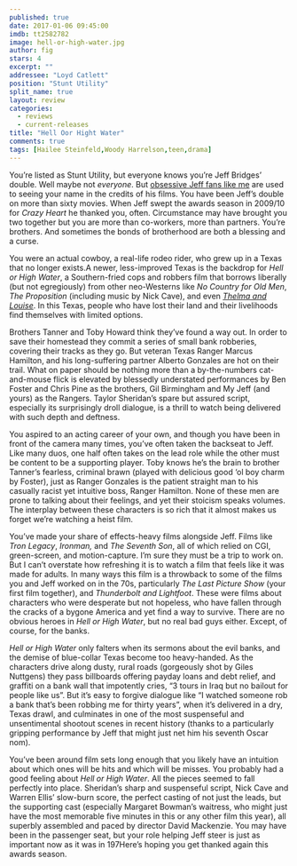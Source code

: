 ```yaml
---
published: true
date: 2017-01-06 09:45:00
imdb: tt2582782
image: hell-or-high-water.jpg
author: fig
stars: 4
excerpt: ""
addressee: "Loyd Catlett"
position: "Stunt Utility"
split_name: true
layout: review
categories: 
  - reviews
  - current-releases
title: "Hell Oor Hight Water"
comments: true
tags: [Hailee Steinfeld,Woody Harrelson,teen,drama]
---
```

You’re listed as Stunt Utility, but everyone knows you’re Jeff Bridges’ double. Well maybe not _everyone_.  But [obsessive Jeff fans like me](http://www.dearcastandcrew.com/content/2014/8/21/the-giver.html) are used to seeing your name in the credits of his films. You have been Jeff’s double on more than sixty movies. When Jeff swept the awards season in 2009/10 for _Crazy Heart_ he thanked you, often. Circumstance may have brought you two together but you are more than co-workers, more than partners. You’re brothers. And sometimes the bonds of brotherhood are both a blessing and a curse.

You were an actual cowboy, a real-life rodeo rider, who grew up in a Texas that no longer exists.A newer, less-improved Texas is the backdrop for _Hell or High Water_, a Southern-fried cops and robbers film that borrows liberally (but not egregiously) from other neo-Westerns like _No Country for Old Men_, _The Proposition_ (including music by Nick Cave), and even [_Thelma and Louise_](http://www.dearcastandcrew.com/content/2016/6/15/still-not-over-the-canyon-thelma-and-louise-at-25.html). In this Texas, people who have lost their land and their livelihoods find themselves with limited options.

Brothers Tanner and Toby Howard think they’ve found a way out. In order to save their homestead they commit a series of small bank robberies, covering their tracks as they go. But veteran Texas Ranger Marcus Hamilton, and his long-suffering partner Alberto Gonzales are hot on their trail. What on paper should be nothing more than a by-the-numbers cat-and-mouse flick is elevated by blessedly understated performances by Ben Foster and Chris Pine as the brothers, Gil Birmingham and My Jeff (and yours) as the Rangers. Taylor Sheridan’s spare but assured script, especially its surprisingly droll dialogue, is a thrill to watch being delivered with such depth and deftness. 

You aspired to an acting career of your own, and though you have been in front of the camera many times, you’ve often taken the backseat to Jeff. Like many duos, one half often takes on the lead role while the other must be content to be a supporting player. Toby knows he’s the brain to brother Tanner’s fearless, criminal brawn (played with delicious good ‘ol boy charm by Foster), just as Ranger Gonzales is the patient straight man to his casually racist yet intuitive boss, Ranger Hamilton. None of these men are prone to talking about their feelings, and yet their stoicism speaks volumes. The interplay between these characters is so rich that it almost makes us forget we’re watching a heist film. 

You’ve made your share of effects-heavy films alongside Jeff. Films like _Tron Legacy_, _Ironman,_ and _The Seventh Son_, all of which relied on CGI, green-screen, and motion-capture. I’m sure they must be a trip to work on. But I can’t overstate how refreshing it is to watch a film that feels like it was made for adults. In many ways this film is a throwback to some of the films you and Jeff worked on in the 70s, particularly _The Last Picture Show_ (your first film together), and _Thunderbolt and Lightfoot_. These were films about characters who were desperate but not hopeless, who have fallen through the cracks of a bygone America and yet find a way to survive. There are no obvious heroes in _Hell or High Water_, but no real bad guys either. Except, of course, for the banks. 

_Hell or High Water_ only falters when its sermons about the evil banks, and the demise of blue-collar Texas become too heavy-handed. As the characters drive along dusty, rural roads (gorgeously shot by Giles Nuttgens) they pass billboards offering payday loans and debt relief, and graffiti on a bank wall that impotently cries, “3 tours in Iraq but no bailout for people like us”. But it’s easy to forgive dialogue like “I watched someone rob a bank that’s been robbing me for thirty years”, when it’s delivered in a dry, Texas drawl, and culminates in one of the most suspenseful and unsentimental shootout scenes in recent history (thanks to a particularly gripping performance by Jeff that might just net him his seventh Oscar nom).

You’ve been around film sets long enough that you likely have an intuition about which ones will be hits and which will be misses. You probably had a good feeling about _Hell or High Water_. All the pieces seemed to fall perfectly into place. Sheridan’s sharp and suspenseful script, Nick Cave and Warren Ellis’ slow-burn score, the perfect casting of not just the leads, but the supporting cast (especially Margaret Bowman’s waitress, who might just have the most memorable five minutes in this or any other film this year), all superbly assembled and paced by director David Mackenzie. You may have been in the passenger seat, but your role helping Jeff steer is just as important now as it was in 197Here’s hoping you get thanked again this awards season. 
